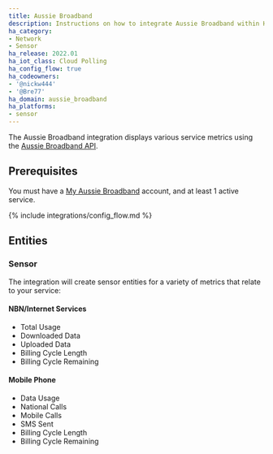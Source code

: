 ```yaml
---
title: Aussie Broadband
description: Instructions on how to integrate Aussie Broadband within Home Assistant.
ha_category:
- Network
- Sensor
ha_release: 2022.01
ha_iot_class: Cloud Polling
ha_config_flow: true
ha_codeowners:
- '@nickw444'
- '@Bre77'
ha_domain: aussie_broadband
ha_platforms:
- sensor
---
```


The Aussie Broadband integration displays various service metrics using the [Aussie Broadband API](https://myaussie-api.aussiebroadband.com.au).

## Prerequisites

You must have a [My Aussie Broadband](https://my.aussiebroadband.com.au) account, and at least 1 active service.

{% include integrations/config_flow.md %}

## Entities

### Sensor

The integration will create sensor entities for a variety of metrics that relate to your service:

#### NBN/Internet Services
- Total Usage
- Downloaded Data
- Uploaded Data
- Billing Cycle Length
- Billing Cycle Remaining

#### Mobile Phone
- Data Usage
- National Calls
- Mobile Calls
- SMS Sent
- Billing Cycle Length
- Billing Cycle Remaining

